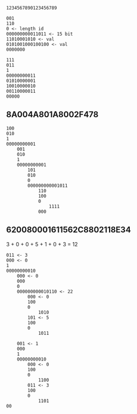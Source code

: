 ﻿`1234567890123456789`

```
001
110
0 <- length id
000000000011011 <- 15 bit
11010001010 <- val
0101001000100100 <- val
0000000
```

```
111
011
1
00000000011
01010000001
10010000010
00110000011
00000
```

## 8A004A801A8002F478

```
100
010
1
00000000001
    001
    010
    1
    00000000001
        101
        010
        0
        000000000001011
            110
            100
            0
                1111
            000
```

## 620080001611562C8802118E34

3 + 0 + 0 + 5 + 1 + 0 + 3 = 12

```
011 <- 3
000 <- 0
1
00000000010
    000 <- 0
    000
    0
    000000000010110 <- 22 
        000 <- 0
        100
        0
            1010
        101 <- 5
        100
        0
            1011
        
    001 <- 1
    000
    1
    00000000010
        000 <- 0
        100
        0
            1100
        011 <- 3
        100
        0
            1101
00
```